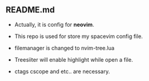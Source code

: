 ## README.md

- Actually, it is config for **neovim**.
- This repo is used for store my spacevim config file.
- filemanager is changed to nvim-tree.lua
- Treesiiter will enable highlight while open a file.

- ctags cscope and etc.. are necessary.
